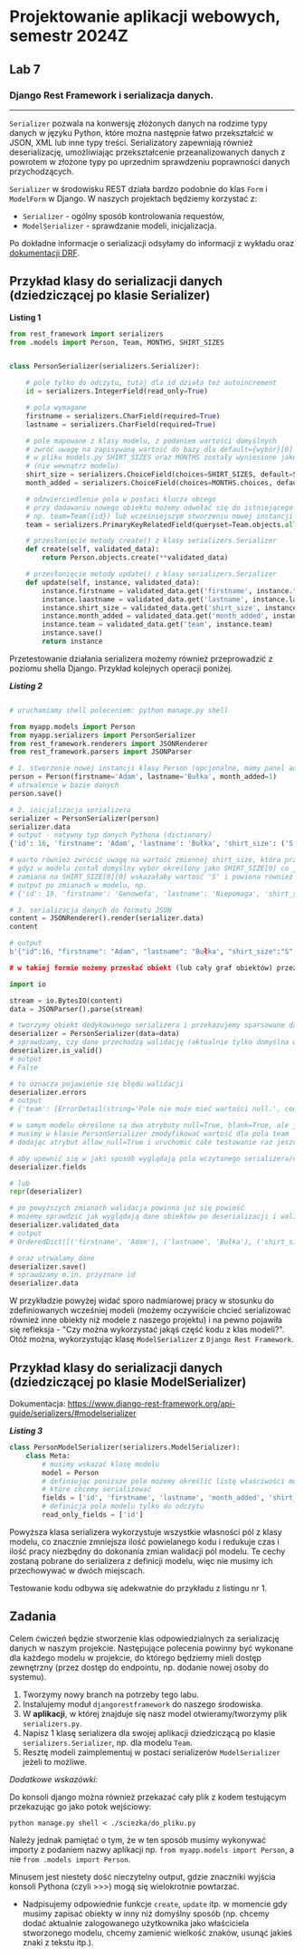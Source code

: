 # Projektowanie aplikacji webowych, semestr 2024Z

## Lab 7

### Django Rest Framework i serializacja danych.
---


`Serializer` pozwala na konwersję złożonych danych na rodzime typy danych w języku Python, które można następnie łatwo przekształcić w JSON, XML lub inne typy treści. Serializatory zapewniają również deserializację, umożliwiając przekształcenie przeanalizowanych danych z powrotem w złożone typy po uprzednim sprawdzeniu poprawności danych przychodzących.

`Serializer` w środowisku REST działa bardzo podobnie do klas `Form` i `ModelForm` w Django. W naszych projektach będziemy korzystać z:

- `Serializer` - ogólny sposób kontrolowania requestów,
- `ModelSerializer` - sprawdzanie modeli, inicjalizacja.

Po dokładne informacje o serializacji odsyłamy do informacji z wykładu oraz [dokumentacji DRF](https://www.django-rest-framework.org/api-guide/serializers/).

## Przykład klasy do serializacji danych (dziedziczącej po klasie Serializer)

**__Listing 1__**
```python
from rest_framework import serializers
from .models import Person, Team, MONTHS, SHIRT_SIZES


class PersonSerializer(serializers.Serializer):

    # pole tylko do odczytu, tutaj dla id działa też autoincrement
    id = serializers.IntegerField(read_only=True)

    # pola wymagane
    firstname = serializers.CharField(required=True)
    lastname = serializers.CharField(required=True)

    # pole mapowane z klasy modelu, z podaniem wartości domyślnych
    # zwróć uwagę na zapisywaną wartość do bazy dla default={wybór}[0] oraz default={wybór}[0][0]
    # w pliku models.py SHIRT_SIZES oraz MONTHS zostały wyniesione jako stałe do poziomu zmiennych skryptu
    # (nie wewnątrz modelu)
    shirt_size = serializers.ChoiceField(choices=SHIRT_SIZES, default=SHIRT_SIZES[0][0])
    month_added = serializers.ChoiceField(choices=MONTHS.choices, default=MONTHS.choices[0][0])

    # odzwierciedlenie pola w postaci klucza obcego
    # przy dodawaniu nowego obiektu możemy odwołać się do istniejącego poprzez inicjalizację nowego obiektu
    # np. team=Team({id}) lub wcześniejszym stworzeniu nowej instancji tej klasy
    team = serializers.PrimaryKeyRelatedField(queryset=Team.objects.all())

    # przesłonięcie metody create() z klasy serializers.Serializer
    def create(self, validated_data):
        return Person.objects.create(**validated_data)

    # przesłonięcie metody update() z klasy serializers.Serializer
    def update(self, instance, validated_data):
        instance.firstname = validated_data.get('firstname', instance.firstname)
        instance.laastname = validated_data.get('lastname', instance.lastname)
        instance.shirt_size = validated_data.get('shirt_size', instance.shirt_size)
        instance.month_added = validated_data.get('month_added', instance.month_added)
        instance.team = validated_data.get('team', instance.team)
        instance.save()
        return instance
```

Przetestowanie działania serializera możemy również przeprowadzić z poziomu shella Django. Przykład kolejnych operacji poniżej.

_**Listing 2**_
```python

# uruchamiamy shell poleceniem: python manage.py shell

from myapp.models import Person
from myapp.serializers import PersonSerializer
from rest_framework.renderers import JSONRenderer
from rest_framework.parsers import JSONParser

# 1. stworzenie nowej instancji klasy Person (opcjonalne, mamy panel admin do tego również)
person = Person(firstname='Adam', lastname='Bułka', month_added=1)
# utrwalenie w bazie danych
person.save()

# 2. inicjalizacja serializera
serializer = PersonSerializer(person)
serializer.data
# output - natywny typ danych Pythona (dictionary)
{'id': 16, 'firstname': 'Adam', 'lastname': 'Bułka', 'shirt_size': ('S', 'Small'), 'month_added': 1, 'team': None}

# warto również zwrócić uwagę na wartość zmiennej shirt_size, która przyjęła wartość jako krotkę (która została zamieniona na typ str),
# gdyż w modelu został domyślny wybór określony jako SHIRT_SIZE[0] co jest pierwszą krotką dla tej kolekcji o wartości ('S', 'Small')
# zamiana na SHIRT_SIZE[0][0] wskazałaby wartość 'S' i powinna również działać poprawnie dla modelu Person
# output po zmianach w modelu, np.
# {'id': 19, 'firstname': 'Genowefa', 'lastname': 'Niepomaga', 'shirt_size': 'S', 'month_added': 1, 'team': None}

# 3. serializacja danych do formatu JSON
content = JSONRenderer().render(serializer.data)
content

# output
b'{"id":16, "firstname": "Adam", "lastname": "Bułka', "shirt_size":"S","month_added":1,"team":null}'

# w takiej formie możemy przesłać obiekt (lub cały graf obiektów) przez sieć i po "drugiej stronie" dokonać deserializacji odtwarzając graf i stan obiektów

import io

stream = io.BytesIO(content)
data = JSONParser().parse(stream)

# tworzymy obiekt dedykowanego serializera i przekazujemy sparsowane dane
deserializer = PersonSerializer(data=data)
# sprawdzamy, czy dane przechodzą walidację (aktualnie tylko domyślna walidacja, dedykowana zostanie przedstawiona na kolejnych zajęciach)
deserializer.is_valid()
# output
# False

# to oznacza pojawienie się błędu walidacji
deserializer.errors
# output
# {'team': [ErrorDetail(string='Pole nie może mieć wartości null.', code='null')]}

# w samym modelu określone są dwa atrybuty null=True, blank=True, ale jak widać serializer nie bierze tego pod uwagę
# musimy w klasie PersonSerializer zmodyfikować wartość dla pola team
# dodając atrybut allow_null=True i uruchomić całe testowanie raz jeszcze

# aby upewnić się w jaki sposób wyglądają pola wczytanego serializera/deserializera, możemy wywołać zmienną deserializer.fields, aby wyświetlić te dane
deserializer.fields

# lub
repr(deserializer)

# po powyższych zmianach walidacja powinna już się powieść
# możemy sprawdzić jak wyglądają dane obiektów po deserializacji i walidacji
deserializer.validated_data
# output
# OrderedDict([('firstname', 'Adam'), ('lastname', 'Bułka'), ('shirt_size', 'S'), ('month_added', 1), ('team', None)])

# oraz utrwalamy dane
deserializer.save()
# sprawdzamy m.in. przyznane id
deserializer.data
```


W przykładzie powyżej widać sporo nadmiarowej pracy w stosunku do zdefiniowanych wcześniej modeli (możemy oczywiście chcieć serializować również inne obiekty niż modele z naszego projektu) i na pewno pojawiła się refleksja  - "Czy można wykorzystać jakąś część kodu z klas modeli?". Otóż można, wykorzystując klasę `ModelSerializer` z `Django Rest Framework`.


## Przykład klasy do serializacji danych (dziedziczącej po klasie ModelSerializer)

Dokumentacja: https://www.django-rest-framework.org/api-guide/serializers/#modelserializer

_**Listing 3**_
```python
class PersonModelSerializer(serializers.ModelSerializer):
    class Meta:
        # musimy wskazać klasę modelu
        model = Person
        # definiując poniższe pole możemy określić listę właściwości modelu,
        # które chcemy serializować
        fields = ['id', 'firstname', 'lastname', 'month_added', 'shirt_size', 'team']
        # definicja pola modelu tylko do odczytu
        read_only_fields = ['id']
```

Powyższa klasa serializera wykorzystuje wszystkie własności pól z klasy modelu, co znacznie zmniejsza ilość powielanego kodu i redukuje czas i ilość pracy niezbędny do dokonania zmian walidacji pól modelu. Te cechy zostaną pobrane do serializera z definicji modelu, więc nie musimy ich przechowywać w dwóch miejscach.

Testowanie kodu odbywa się adekwatnie do przykładu z listingu nr 1.


## Zadania

Celem ćwiczeń będzie stworzenie klas odpowiedzialnych za serializację danych w naszym projekcie. Następujące polecenia powinny być wykonane dla każdego modelu w projekcie, do którego będziemy mieli dostęp zewnętrzny (przez dostęp do endpointu, np. dodanie nowej osoby do systemu).


1. Tworzymy nowy branch na potrzeby tego labu.
2. Instalujemy moduł `djangorestframework` do naszego środowiska.
3. W **aplikacji**, w której znajduje się nasz model otwieramy/tworzymy plik `serializers.py`.
4. Napisz 1 klasę serializera dla swojej aplikacji dziedziczącą po klasie `serializers.Serializer`, np. dla modelu `Team`.
5. Resztę modeli zaimplementuj w postaci serializerów `ModelSerializer` jeżeli to możliwe.


_Dodatkowe wskazówki:_

Do konsoli django można również przekazać cały plik z kodem testującym przekazując go jako potok wejściowy:
```console
python manage.py shell < ./sciezka/do_pliku.py
```
Należy jednak pamiętać o tym, że w ten sposób musimy wykonywać importy z podaniem nazwy aplikacji np. `from myapp.models import Person`, a nie `from .models import Person`.

Minusem jest niestety dość nieczytelny output, gdzie znaczniki wyjścia konsoli Pythona (czyli >>>) mogą się wielokrotnie powtarzać.


* Nadpisujemy odpowiednie funkcje `create`, `update` itp. w momencie gdy musimy zapisać obiekty w inny niż domyślny sposób (np. chcemy dodać aktualnie zalogowanego użytkownika jako właściciela stworzonego modelu, chcemy zamienić wielkość znaków, usunąć jakieś znaki z tekstu itp.).

